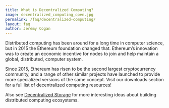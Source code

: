 ```yaml
---
title: What is Decentralized Computing?
image: decentralized_computing_open.jpg
permalink: /faq/decentralized-computing/
layout: faq
author: Jeremy Cogan
---
```

<span>Distributed computing has been around for a long time in computer science, but in 2015 the Ethereum foundation changed that. Ethereum’s innovation was to create an economic incentive for nodes to join and help maintain a global, distributed, computer system.</span>

<span>Since 2015, Ethereum has risen to be the second largest cryptocurrency community, and a range of other similar projects have launched to provide more specialized versions of the same concept. Visit our downloads section for a full list of decentralized computing resources!</span>

<sapn>Also see <a href="https://staging.weteachblockchain.org/courses/decentralized-storage/" target="_blank" rel="noopener">Decentralized Storage</a> for more interesting ideas about building distributed computing ecosystems.</span>
